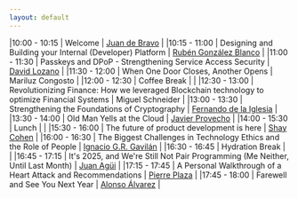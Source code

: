 ```yaml
---
layout: default
---
```


<div id="agenda">
</div>

|10:00 - 10:15 | Welcome | [Juan de Bravo](speakers/juan_de_bravo) | 
|10:15 - 11:00 | Designing and Building your Internal (Developer) Platform | [Rubén González Blanco](speakers/ruben_gonzalez) | 
|11:00 - 11:30 | Passkeys and DPoP - Strengthening Service Access Security | [David Lozano](speakers/david_lozano) | 
|11:30 - 12:00 | When One Door Closes, Another Opens | Mariluz Congosto | 
|12:00 - 12:30 | Coffee Break |  | 
|12:30 - 13:00 | Revolutionizing Finance: How we leveraged Blockchain technology to optimize Financial Systems | Miguel Schneider | 
|13:00 - 13:30 | Strengthening the Foundations of Cryptography | [Fernando de la Iglesia](speakers/fernando_de_la_iglesia) | 
|13:30 - 14:00 | Old Man Yells at the Cloud | [Javier Provecho](speakers/javier_provecho_fernandez) | 
|14:00 - 15:30 | Lunch |  | 
|15:30 - 16:00 | The future of product development is here | [Shay Cohen](speakers/shay_cohen) | 
|16:00 - 16:30 | The Biggest Challenges in Technology Ethics and the Role of People | [Ignacio G.R. Gavilán](speakers/ignacio_gavilan) | 
|16:30 - 16:45 | Hydration Break |  | 
|16:45 - 17:15 | It's 2025, and We're Still Not Pair Programming (Me Neither, Until Last Month) | [Juan Agüi](speakers/juan_agui) | 
|17:15 - 17:45 | A Personal Walkthrough of a Heart Attack and Recommendations | [Pierre Plaza](speakers/pierre_plaza) | 
|17:45 - 18:00 | Farewell and See You Next Year | [Alonso Álvarez](speaker/alonso_alvarez) | 


